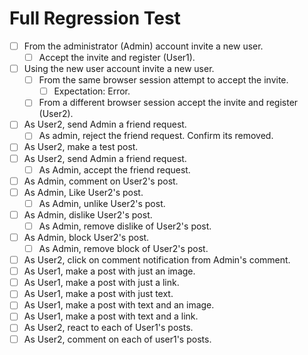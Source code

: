 # Full Regression Test

- [ ] From the administrator (Admin) account invite a new user.
    - [ ] Accept the invite and register (User1).
- [ ] Using the new user account invite a new user.
    - [ ] From the same browser session attempt to accept the invite.
        - [ ] Expectation: Error.
    - [ ] From a different browser session accept the invite and register (User2).
- [ ] As User2, send Admin a friend request.
    - [ ] As admin, reject the friend request.  Confirm its removed.
- [ ] As User2, make a test post.
- [ ] As User2, send Admin a friend request.
     - [ ] As Admin, accept the friend request.
- [ ] As Admin, comment on User2's post.
- [ ] As Admin, Like User2's post.
    - [ ] As Admin, unlike User2's post.
- [ ] As Admin, dislike User2's post.
     - [ ] As Admin, remove dislike of User2's post.
- [ ] As Admin, block User2's post.
    - [ ] As Admin, remove block of User2's post.
- [ ] As User2, click on comment notification from Admin's comment.
- [ ] As User1, make a post with just an image.
- [ ] As User1, make a post with just a link.
- [ ] As User1, make a post with just text.
- [ ] As User1, make a post with text and an image.
- [ ] As User1, make a post with text and a link.
- [ ] As User2, react to each of User1's posts.
- [ ] As User2, comment on each of user1's posts.
